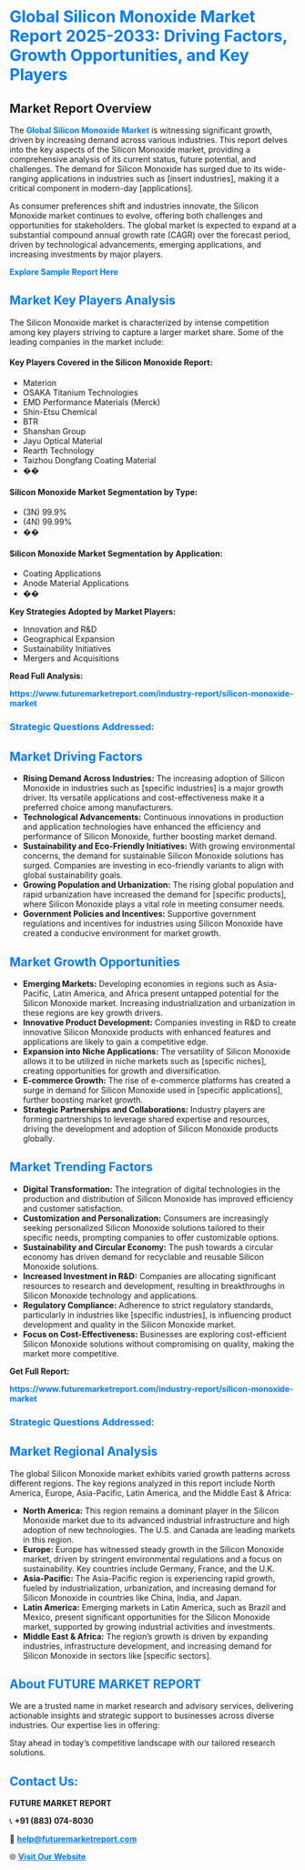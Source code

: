 <h1 style="color: #007BFF;">Global Silicon Monoxide Market Report 2025-2033: Driving Factors, Growth Opportunities, and Key Players</h1>

<section id="overview">
<h2>Market Report Overview</h2>
<p>The <a href="https://www.futuremarketreport.com/industry-report/silicon-monoxide-market" style="color: #007BFF; text-decoration: none;"><strong>Global Silicon Monoxide Market</strong></a> is witnessing significant growth, driven by increasing demand across various industries. This report delves into the key aspects of the Silicon Monoxide market, providing a comprehensive analysis of its current status, future potential, and challenges. The demand for Silicon Monoxide has surged due to its wide-ranging applications in industries such as [insert industries], making it a critical component in modern-day [applications].</p>
<p>As consumer preferences shift and industries innovate, the Silicon Monoxide market continues to evolve, offering both challenges and opportunities for stakeholders. The global market is expected to expand at a substantial compound annual growth rate (CAGR) over the forecast period, driven by technological advancements, emerging applications, and increasing investments by major players.</p>
</section>

<section id="overview">
<p><a href="https://www.futuremarketreport.com/request-sample/reportId=114072" style="color: #007BFF; text-decoration: none;"><strong>Explore Sample Report Here</strong></a></p>
</section>

<section id="key-players">
<h2 style="color: #007BFF;">Market Key Players Analysis</h2>
<p>The Silicon Monoxide market is characterized by intense competition among key players striving to capture a larger market share. Some of the leading companies in the market include:</p>
<h4>Key Players Covered in the Silicon Monoxide Report:</h4>
<ul><li>Materion</li><li>OSAKA Titanium Technologies</li><li>EMD Performance Materials (Merck)</li><li>Shin-Etsu Chemical</li><li>BTR</li><li>Shanshan Group</li><li>Jayu Optical Material</li><li>Rearth Technology</li><li>Taizhou Dongfang Coating Material</li><li>��</li></ul>
<h4>Silicon Monoxide Market Segmentation by Type:</h4>
<ul><li>(3N) 99.9%</li><li>(4N) 99.99%</li><li>��</li></ul>

<h4>Silicon Monoxide Market Segmentation by Application:</h4>
<ul><li>Coating Applications</li><li>Anode Material Applications</li><li>��</li></ul>
<p><strong>Key Strategies Adopted by Market Players:</strong></p>
<ul>
<li>Innovation and R&D</li>
<li>Geographical Expansion</li>
<li>Sustainability Initiatives</li>
<li>Mergers and Acquisitions</li>
</ul>
</section>

<section>
<p><strong>Read Full Analysis: </strong></p><a href="https://www.futuremarketreport.com/industry-report/silicon-monoxide-market" style="color: #007BFF; text-decoration: none;"><strong>https://www.futuremarketreport.com/industry-report/silicon-monoxide-market</strong></a>
<h3 style="color: #007BFF;">Strategic Questions Addressed:</h3>
</section>

<section id="driving-factors">
<h2 style="color: #007BFF;">Market Driving Factors</h2>
<ul>
<li><strong>Rising Demand Across Industries:</strong> The increasing adoption of Silicon Monoxide in industries such as [specific industries] is a major growth driver. Its versatile applications and cost-effectiveness make it a preferred choice among manufacturers.</li>
<li><strong>Technological Advancements:</strong> Continuous innovations in production and application technologies have enhanced the efficiency and performance of Silicon Monoxide, further boosting market demand.</li>
<li><strong>Sustainability and Eco-Friendly Initiatives:</strong> With growing environmental concerns, the demand for sustainable Silicon Monoxide solutions has surged. Companies are investing in eco-friendly variants to align with global sustainability goals.</li>
<li><strong>Growing Population and Urbanization:</strong> The rising global population and rapid urbanization have increased the demand for [specific products], where Silicon Monoxide plays a vital role in meeting consumer needs.</li>
<li><strong>Government Policies and Incentives:</strong> Supportive government regulations and incentives for industries using Silicon Monoxide have created a conducive environment for market growth.</li>
</ul>
</section>

<section id="growth-opportunities">
<h2 style="color: #007BFF;">Market Growth Opportunities</h2>
<ul>
<li><strong>Emerging Markets:</strong> Developing economies in regions such as Asia-Pacific, Latin America, and Africa present untapped potential for the Silicon Monoxide market. Increasing industrialization and urbanization in these regions are key growth drivers.</li>
<li><strong>Innovative Product Development:</strong> Companies investing in R&D to create innovative Silicon Monoxide products with enhanced features and applications are likely to gain a competitive edge.</li>
<li><strong>Expansion into Niche Applications:</strong> The versatility of Silicon Monoxide allows it to be utilized in niche markets such as [specific niches], creating opportunities for growth and diversification.</li>
<li><strong>E-commerce Growth:</strong> The rise of e-commerce platforms has created a surge in demand for Silicon Monoxide used in [specific applications], further boosting market growth.</li>
<li><strong>Strategic Partnerships and Collaborations:</strong> Industry players are forming partnerships to leverage shared expertise and resources, driving the development and adoption of Silicon Monoxide products globally.</li>
</ul>
</section>

<section id="trending-factors">
<h2 style="color: #007BFF;">Market Trending Factors</h2>
<ul>
<li><strong>Digital Transformation:</strong> The integration of digital technologies in the production and distribution of Silicon Monoxide has improved efficiency and customer satisfaction.</li>
<li><strong>Customization and Personalization:</strong> Consumers are increasingly seeking personalized Silicon Monoxide solutions tailored to their specific needs, prompting companies to offer customizable options.</li>
<li><strong>Sustainability and Circular Economy:</strong> The push towards a circular economy has driven demand for recyclable and reusable Silicon Monoxide solutions.</li>
<li><strong>Increased Investment in R&D:</strong> Companies are allocating significant resources to research and development, resulting in breakthroughs in Silicon Monoxide technology and applications.</li>
<li><strong>Regulatory Compliance:</strong> Adherence to strict regulatory standards, particularly in industries like [specific industries], is influencing product development and quality in the Silicon Monoxide market.</li>
<li><strong>Focus on Cost-Effectiveness:</strong> Businesses are exploring cost-efficient Silicon Monoxide solutions without compromising on quality, making the market more competitive.</li>
</ul>
</section>

<section>
<p><strong>Get Full Report: </strong></p><a href="https://www.futuremarketreport.com/industry-report/silicon-monoxide-market" style="color: #007BFF; text-decoration: none;"><strong>https://www.futuremarketreport.com/industry-report/silicon-monoxide-market</strong></a>
<h3 style="color: #007BFF;">Strategic Questions Addressed:</h3>
</section>


<section id="regional-analysis">
<h2 style="color: #007BFF;">Market Regional Analysis</h2>
<p>The global Silicon Monoxide market exhibits varied growth patterns across different regions. The key regions analyzed in this report include North America, Europe, Asia-Pacific, Latin America, and the Middle East & Africa:</p>
<ul>
<li><strong>North America:</strong> This region remains a dominant player in the Silicon Monoxide market due to its advanced industrial infrastructure and high adoption of new technologies. The U.S. and Canada are leading markets in this region.</li>
<li><strong>Europe:</strong> Europe has witnessed steady growth in the Silicon Monoxide market, driven by stringent environmental regulations and a focus on sustainability. Key countries include Germany, France, and the U.K.</li>
<li><strong>Asia-Pacific:</strong> The Asia-Pacific region is experiencing rapid growth, fueled by industrialization, urbanization, and increasing demand for Silicon Monoxide in countries like China, India, and Japan.</li>
<li><strong>Latin America:</strong> Emerging markets in Latin America, such as Brazil and Mexico, present significant opportunities for the Silicon Monoxide market, supported by growing industrial activities and investments.</li>
<li><strong>Middle East & Africa:</strong> The region’s growth is driven by expanding industries, infrastructure development, and increasing demand for Silicon Monoxide in sectors like [specific sectors].</li>
</ul>
</section>

<footer>
<h2 style="color: #007BFF;">About FUTURE MARKET REPORT</h2>
<p>We are a trusted name in market research and advisory services, delivering actionable insights and strategic support to businesses across diverse industries. Our expertise lies in offering:</p>

<p>Stay ahead in today’s competitive landscape with our tailored research solutions.</p>

<h2 style="color: #007BFF;">Contact Us:</h2>
<p><strong>FUTURE MARKET REPORT</strong></p>
<p>📞 <strong>+91 (883) 074-8030</strong></p>
<p>📧 <strong><a href="mailto:help@futuremarketreport.com" style="color: #007BFF;">help@futuremarketreport.com</a></strong></p>
<p>🌐 <strong><a href="https://www.futuremarketreport.com/" style="color: #007BFF;">Visit Our Website</a></strong></p>
</footer>